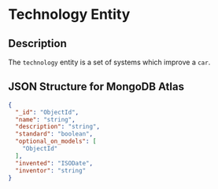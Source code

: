 # Technology Entity

## Description

The `technology` entity is a set of systems which improve a `car`.

## JSON Structure for MongoDB Atlas

```JSON
{
  "_id": "ObjectId",
  "name": "string",
  "description": "string",
  "standard": "boolean",
  "optional_on_models": [
    "ObjectId"
  ],
  "invented": "ISODate",
  "inventor": "string"
}
```
